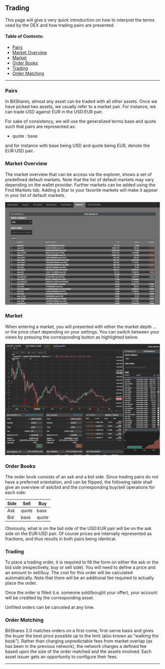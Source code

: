 ## Trading

This page will give a very quick introduction on how to interpret the terms used by the DEX and how trading pairs are presented.

#### Table of Contents:
- [Pairs](../assets/dex-trading.md#pairs)
- [Market Overview](../assets/dex-trading.md#market-overview)
- [Market](../assets/dex-trading.md#market)
- [Order Books](../assets/dex-trading.md#order-books)
- [Trading](../assets/dex-trading.md#trading)
- [Order Matching](../assets/dex-trading.md#order-matching)

***

### Pairs

In BitShares, almost any asset can be traded with all other assets. Once we have picked two assets, we usually refer to a market pair. For instance, we can trade USD against EUR in the USD:EUR pair.

For sake of consistency, we will use the generalized terms base and quote such that pairs are represented as:

- quote : base

and for instance with base being USD and quote being EUR, denote the EUR:USD pair.

### Market Overview

The market overview that can be access via the explorer, shows a set of predefined default markets. Note that the list of default markets may vary depending on the wallet provider. Further markets can be added using the Find Markets tab. Adding a Star to your favorite markets will make it appear in your list of default markets.

		
<p align="center">
  <img src="/bbf/images/Holders/trade-market-overview.png" width="600" title="market overview">
</p>
				

### Market

When entering a market, you will presented with either the market depth
… or the price chart depending on your settings.
You can switch between your views by pressing the corresponding button as highlighted below.
		
<p align="center">
  <img src="/bbf/images/Holders/trade-market-overview2.png" width="650" title="market ">
</p>		

### Order Books

The order book consists of an ask and a bid side. Since trading pairs do not have a preferred orientation, and can be flipped, the following table shall give an overview of ask/bid and the corresponding buy/sell operations for each side:

|Side  | Sell  | Buy   |
|---|---|---|
| Ask  | quote | base  |
| Bid  | base  | quote |

Obviously, what is on the bid side of the USD:EUR pair will be on the ask side on the EUR:USD pair. Of course prices are internally represented as fractions, and thus results in both pairs being identical.

### Trading

To place a trading order, it is required to fill the form on either the ask or the bid side (respectively, buy or sell side). You will need to define a price and an amount to sell/buy. The cost for this order will be calculated automatically. Note that there will be an additional fee required to actually place the order.

Once the order is filled (i.e. someone sold/bought your offer), your account will be credited by the corresponding asset.

Unfilled orders can be canceled at any time.

### Order Matching

BitShares 2.0 matches orders on a first-come, first-serve basis and gives the buyer the best price possible up to the limit (also known as “walking the book”). Rather than charging unpredictable fees from market overlap (as has been in the previous network), the network charges a defined fee based upon the size of the order matched and the assets involved. Each asset issuer gets an opportunity to configure their fees.

***
